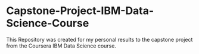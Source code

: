 # Capstone-Project-IBM-Data-Science-Course

This Repository was created for my personal results to the capstone project from the Coursera IBM Data Science course.

